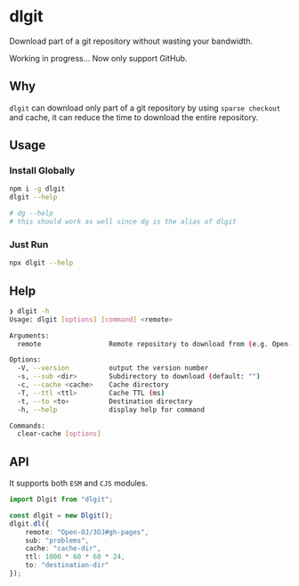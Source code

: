 # dlgit

Download part of a git repository without wasting your bandwidth.

Working in progress... Now only support GitHub.

## Why

`dlgit` can download only part of a git repository by using `sparse checkout` and cache, it can reduce the time to download the entire repository.

## Usage

### Install Globally

```sh
npm i -g dlgit
dlgit --help

# dg --help
# this should work as well since dg is the alias of dlgit
```

### Just Run

```sh
npx dlgit --help
```

## Help

```sh
❯ dlgit -h
Usage: dlgit [options] [command] <remote>

Arguments:
  remote                 Remote repository to download from (e.g. Open-OJ/3OJ#gh-pages)

Options:
  -V, --version          output the version number
  -s, --sub <dir>        Subdirectory to download (default: "")
  -c, --cache <cache>    Cache directory
  -T, --ttl <ttl>        Cache TTL (ms)
  -t, --to <to>          Destination directory
  -h, --help             display help for command

Commands:
  clear-cache [options]
```

## API

It supports both `ESM` and `CJS` modules.

```ts
import Dlgit from "dlgit";

const dlgit = new Dlgit();
dlgit.dl({
    remote: "Open-OJ/3OJ#gh-pages",
    sub: "problems",
    cache: "cache-dir",
    ttl: 1000 * 60 * 60 * 24,
    to: "destination-dir"
});
```
